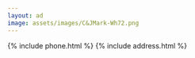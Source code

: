 ```yaml
---
layout: ad
image: assets/images/C&JMark-Wh72.png
---
```

{% include phone.html %}
{% include address.html %}
